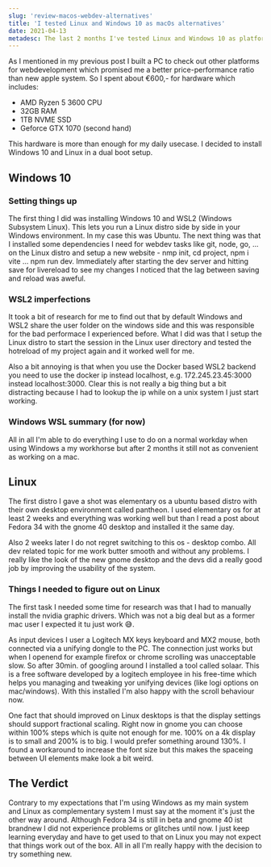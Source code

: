 ```yaml
---
slug: 'review-macos-webdev-alternatives'
title: 'I tested Linux and Windows 10 as macOs alternatives'
date: 2021-04-13
metadesc: The last 2 months I've tested Linux and Windows 10 as platform for my dev work.
---
```


As I mentioned in my previous post I built a PC to check out other platforms for webdevelopment which promised me a better price-performance ratio than new apple system. So I spent about €600,- for hardware which includes:

- AMD Ryzen 5 3600 CPU
- 32GB RAM
- 1TB NVME SSD
- Geforce GTX 1070 (second hand)

This hardware is more than enough for my daily usecase. I decided to install Windows 10 and Linux in a dual boot setup.

## Windows 10

### Setting things up

The first thing I did was installing Windows 10 and WSL2 (Windows Subsystem Linux). This lets you run a Linux distro side by side in your Windows environment. In my case this was Ubuntu. The next thing was that I installed some dependencies I need for webdev tasks like git, node, go, ... on the Linux distro and setup a new website - nmp init, cd project, npm i vite ... npm run dev. Immediately after starting the dev server and hitting save for livereload to see my changes I noticed that the lag between saving and reload was aweful.

### WSL2 imperfections

It took a bit of research for me to find out that by default Windows and WSL2 share the user folder on the windows side and this was responsible for the bad performace I experienced before. What I did was that I setup the Linux distro to start the session in the Linux user directory and tested the hotreload of my project again and it worked well for me.

Also a bit annoying is that when you use the Docker based WSL2 backend you need to use the docker ip instead localhost, e.g. 172.245.23.45:3000 instead localhost:3000. Clear this is not really a big thing but a bit distracting because I had to lookup the ip while on a unix system I just start working.

### Windows WSL summary (for now)

All in all I'm able to do everything I use to do on a normal workday when using Windows a my workhorse but after 2 months it still not as convenient as working on a mac.

## Linux

The first distro I gave a shot was elementary os a ubuntu based distro with their own desktop environment called pantheon. I used elementary os for at least 2 weeks and everything was working well but than I read a post about Fedora 34 with the gnome 40 desktop and installed it the same day.

Also 2 weeks later I do not regret switching to this os - desktop combo. All dev related topic for me work butter smooth and without any problems. I really like the look of the new gnome desktop and the devs did a really good job by improving the usability of the system.

### Things I needed to figure out on Linux

The first task I needed some time for research was that I had to manually install the nvidia graphic drivers. Which was not a big deal but as a former mac user I expected it tu just work 😅.

As input devices I user a Logitech MX keys keyboard and MX2 mouse, both connected via a unifying dongle to the PC. The connection just works but when I openend for example firefox or chrome scrolling was unacceptable slow. So after 30min. of googling around I installed a tool called solaar. This is a free software developed by a logitech employee in his free-time which helps you managing and tweaking yor unifying devices (like logi options on mac/windows). With this installed I'm also happy with the scroll behaviour now.

One fact that should improved on Linux desktops is that the display settings should support fractional scaling. Right now in gnome you can choose within 100% steps which is quite not enough for me. 100% on a 4k display is to small and 200% is to big. I would prefer something around 130%. I found a workaround to increase the font size but this makes the spaceing between UI elements make look a bit weird.

## The Verdict

Contrary to my expectations that I'm using Windows as my main system and Linux as complementary system I must say at the moment it's just the other way around. Although Fedora 34 is still in beta and gnome 40 ist brandnew I did not experience problems or glitches until now. I just keep learning everyday and have to get used to that on Linux you may not expect that things work out of the box. All in all I'm really happy with the decision to try something new.
